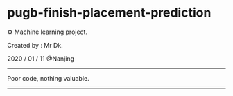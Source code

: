 # pugb-finish-placement-prediction

⚙️ Machine learning project.

Created by : Mr Dk.

2020 / 01 / 11 @Nanjing

---

Poor code, nothing valuable.

---

